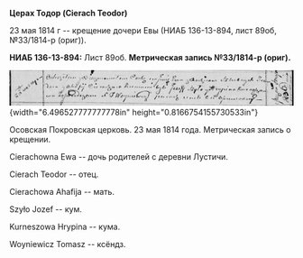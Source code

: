 **Церах Тодор (Cierach Teodor)**

23 мая 1814 г -- крещение дочери Евы (НИАБ 136-13-894, лист 89об,
№33/1814-р (ориг)).

**НИАБ 136-13-894:** Лист 89об. **Метрическая запись №33/1814-р
(ориг).**

![](./media/19bff90cacd4709e48069a0711e8cfd1a4d2b6c2.png){width="6.496527777777778in"
height="0.8166754155730533in"}

Осовская Покровская церковь. 23 мая 1814 года. Метрическая запись о
крещении.

Cierachowna Ewa -- дочь родителей с деревни Лустичи.

Cierach Teodor -- отец.

Cierachowa Ahafija -- мать.

Szyło Jozef -- кум.

Kurneszowa Hrypina -- кума.

Woyniewicz Tomasz -- ксёндз.

